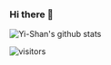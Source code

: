 ### Hi there 👋
![Yi-Shan's github stats](https://github-readme-stats.vercel.app/api?username=mandy1223ks&show_icons=true)

![visitors](https://visitor-badge.glitch.me/badge?page_id=mandy1223ks.mandy1223ks)

<!---
mandy1223ks/mandy1223ks is a ✨ special ✨ repository because its `README.md` (this file) appears on your GitHub profile.
You can click the Preview link to take a look at your changes.
--->

